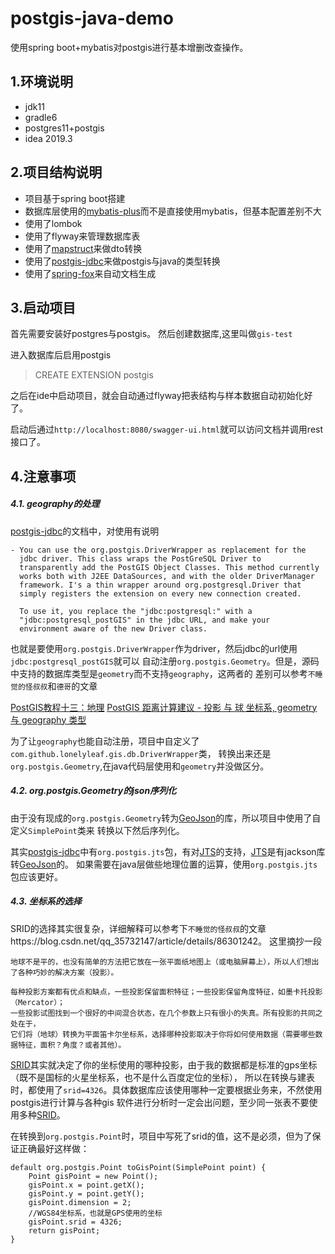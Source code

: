 # postgis-java-demo

使用spring boot+mybatis对postgis进行基本增删改查操作。


## 1.环境说明

- jdk11
- gradle6
- postgres11+postgis
- idea 2019.3


## 2.项目结构说明

- 项目基于spring boot搭建
- 数据库层使用的[mybatis-plus]而不是直接使用mybatis，但基本配置差别不大
- 使用了lombok
- 使用了flyway来管理数据库表
- 使用了[mapstruct]来做dto转换
- 使用了[postgis-jdbc]来做postgis与java的类型转换
- 使用了[spring-fox]来自动文档生成

## 3.启动项目

首先需要安装好postgres与postgis。
然后创建数据库,这里叫做`gis-test`

进入数据库后启用postgis

> CREATE EXTENSION postgis

之后在ide中启动项目，就会自动通过flyway把表结构与样本数据自动初始化好了。

启动后通过`http://localhost:8080/swagger-ui.html`就可以访问文档并调用rest接口了。

## 4.注意事项


##### 4.1. geography的处理

[postgis-jdbc]的文档中，对使用有说明
```
- You can use the org.postgis.DriverWrapper as replacement for the
  jdbc driver. This class wraps the PostGreSQL Driver to
  transparently add the PostGIS Object Classes. This method currently
  works both with J2EE DataSources, and with the older DriverManager
  framework. I's a thin wrapper around org.postgresql.Driver that
  simply registers the extension on every new connection created.

  To use it, you replace the "jdbc:postgresql:" with a
  "jdbc:postgresql_postGIS" in the jdbc URL, and make your
  environment aware of the new Driver class.
```

也就是要使用`org.postgis.DriverWrapper`作为driver，然后jdbc的url使用`jdbc:postgresql_postGIS`就可以
自动注册`org.postgis.Geometry`。但是，源码中支持的数据库类型是`geometry`而不支持`geography`，这两者的
差别可以参考`不睡觉的怪叔叔`和`德哥`的文章

[PostGIS教程十三：地理](https://blog.csdn.net/qq_35732147/article/details/86489918)
[PostGIS 距离计算建议 - 投影 与 球 坐标系, geometry 与 geography 类型](https://github.com/digoal/blog/blob/master/201710/20171018_02.md)


为了让`geography`也能自动注册，项目中自定义了`com.github.lonelyleaf.gis.db.DriverWrapper`类，
转换出来还是`org.postgis.Geometry`,在java代码层使用和`geometry`并没做区分。

##### 4.2. org.postgis.Geometry的json序列化

由于没有现成的`org.postgis.Geometry`转为[GeoJson]的库，所以项目中使用了自定义`SimplePoint`类来
转换以下然后序列化。

其实[postgis-jdbc]中有`org.postgis.jts`包，有对[JTS]的支持，[JTS]是有jackson库转[GeoJson]的。
如果需要在java层做些地理位置的运算，使用`org.postgis.jts`包应该更好。

##### 4.3. 坐标系的选择

SRID的选择其实很复杂，详细解释可以参考下`不睡觉的怪叔叔`的文章https://blog.csdn.net/qq_35732147/article/details/86301242。
这里摘抄一段

```
地球不是平的，也没有简单的方法把它放在一张平面纸地图上（或电脑屏幕上），所以人们想出了各种巧妙的解决方案（投影）。

每种投影方案都有优点和缺点，一些投影保留面积特征；一些投影保留角度特征，如墨卡托投影（Mercator）；
一些投影试图找到一个很好的中间混合状态，在几个参数上只有很小的失真。所有投影的共同之处在于，
它们将（地球）转换为平面笛卡尔坐标系，选择哪种投影取决于你将如何使用数据（需要哪些数据特征，面积？角度？或者其他）。
```

[SRID]其实就决定了你的坐标使用的哪种投影，由于我的数据都是标准的gps坐标（既不是国标的火星坐标系，也不是什么百度定位的坐标），
所以在转换与建表时，都使用了`srid=4326`。具体数据库应该使用哪种一定要根据业务来，不然使用postgis进行计算与各种gis
软件进行分析时一定会出问题，至少同一张表不要使用多种[SRID]。

在转换到`org.postgis.Point`时，项目中写死了srid的值，这不是必须，但为了保证正确最好这样做：
```
default org.postgis.Point toGisPoint(SimplePoint point) {
    Point gisPoint = new Point();
    gisPoint.x = point.getX();
    gisPoint.y = point.getY();
    gisPoint.dimension = 2;
    //WGS84坐标系，也就是GPS使用的坐标
    gisPoint.srid = 4326;
    return gisPoint;
}
```


[mybatis-plus]: https://mp.baomidou.com/
[mapstruct]: https://mapstruct.org/
[postgis-jdbc]: https://github.com/postgis/postgis-java
[spring-fox]: https://github.com/springfox/springfox
[GeoJson]: https://geojson.org/
[JTS]: https://github.com/locationtech/jts
[SRID]: https://en.wikipedia.org/wiki/Spatial_reference_system
